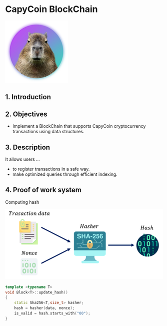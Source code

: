 
# CapyCoin BlockChain

![](logo.png "Capyraba")

## 1. Introduction


## 2. Objectives
- Implement a BlockChain that supports CapyCoin cryptocurrency transactions using data structures. 


## 3. Description

It allows users ...
- to register transactions in a safe way.
- make optimized queries through efficient indexing. 



## 4. Proof of work system


Computing hash


![](hash.png "Sha256")

```cpp
template <typename T>
void Block<T>::update_hash()
{
    static Sha256<T,size_t> hasher;
    hash = hasher(data, nonce);
    is_valid = hash.starts_with("00");
}
```






